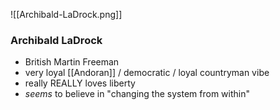 ![[Archibald-LaDrock.png]]
### Archibald LaDrock

- British Martin Freeman
- very loyal [[Andoran]] / democratic / loyal countryman vibe
- really REALLY loves liberty
- _seems_ to believe in "changing the system from within"